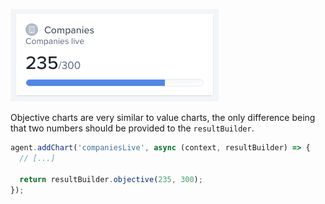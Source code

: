 ![Objective chart example](../../assets/chart-objective.png)

Objective charts are very similar to value charts, the only difference being that two numbers should be provided to the `resultBuilder`.

```javascript
agent.addChart('companiesLive', async (context, resultBuilder) => {
  // [...]

  return resultBuilder.objective(235, 300);
});
```
